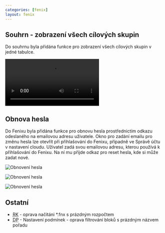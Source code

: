 ```yaml
---
categories: [fenix]
layout: fenix
---
```


## Souhrn - zobrazení všech cílových skupin
Do souhrnu byla přidána funkce pro zobrazení všech cílových skupin v jedné tabulce.

<video src="{{site.url}}/data/vsechnycsvsouhrnu.mp4" type="video/mp4" controls>Souhrn - všechny cílové skupiny</video>

## Obnova hesla
Do Fenixu byla přidána funkce pro obnovu hesla prostřednictím odkazu odeslaného na emailovou adresu uživatele. Okno pro zadání emailu pro změnu hesla lze otevřít při přihlašování do Fenixu, případně ve Správě účtu v nastavení cloudu.
Uživatel zadá svou emailovou adresu, kterou používá k přihlašování do Fenixu. Na ní mu přijde odkaz pro reset hesla, kde si může zadat nové.

![Obnovení hesla]({{site.url}}/data/passwordreset1.png "Obnovení hesla")

![Obnovení hesla]({{site.url}}/data/passwordreset4.png "Obnovení hesla")

![Obnovení hesla]({{site.url}}/data/passwordreset3.png "Obnovení hesla")

## Ostatní
<ul>
<li><abbr title="Reachové křivky">RK</abbr> - oprava načítáni *.fnx s prázdným rozpočtem</li>
<li><abbr title="Detailní plán">DP</abbr> - Nastavení podmínek -  oprava filtrování bloků s prázdným názvem pořadu</li>
</ul>
